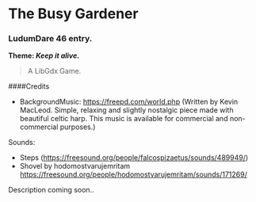 
# The Busy Gardener

### LudumDare 46 entry.

**Theme: *Keep it alive.***

> A LibGdx Game.

####Credits

* BackgroundMusic:
https://freepd.com/world.php (Written by Kevin MacLeod. Simple, relaxing and slightly nostalgic piece made with beautiful celtic harp. This music is available for commercial and non-commercial purposes.)

Sounds:
* Steps (https://freesound.org/people/falcospizaetus/sounds/489949/)
* Shovel by hodomostvarujemritam
https://freesound.org/people/hodomostvarujemritam/sounds/171269/

Description coming soon..